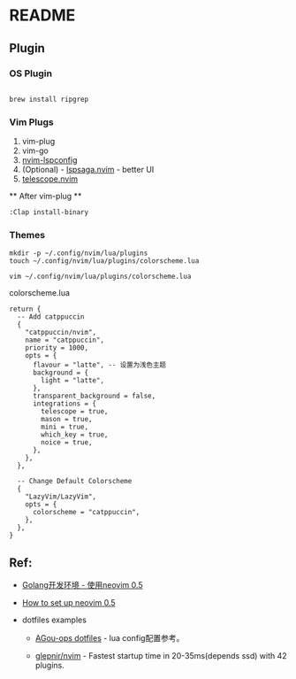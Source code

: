 # README

## Plugin

### OS Plugin

```bash

brew install ripgrep

```

### Vim Plugs


1. vim-plug
1. vim-go
1. [nvim-lspconfig](https://github.com/neovim/nvim-lspconfig)
1. (Optional) - [lspsaga.nvim](https://github.com/glepnir/lspsaga.nvim) - better UI
1. [telescope.nvim](https://github.com/nvim-telescope/telescope.nvim)


** After vim-plug **


```bash
:Clap install-binary
```


### Themes

```
mkdir -p ~/.config/nvim/lua/plugins
touch ~/.config/nvim/lua/plugins/colorscheme.lua

vim ~/.config/nvim/lua/plugins/colorscheme.lua
```

colorscheme.lua

```
return {
  -- Add catppuccin
  {
    "catppuccin/nvim",
    name = "catppuccin",
    priority = 1000,
    opts = {
      flavour = "latte", -- 设置为浅色主题
      background = {
        light = "latte",
      },
      transparent_background = false,
      integrations = {
        telescope = true,
        mason = true,
        mini = true,
        which_key = true,
        noice = true,
      },
    },
  },

  -- Change Default Colorscheme
  {
    "LazyVim/LazyVim",
    opts = {
      colorscheme = "catppuccin",
    },
  },
}
```




## Ref:

- [Golang开发环境 - 使用neovim 0.5](https://amikai.github.io/2021/08/16/go_neovim_env_0.5/)

- [How to set up neovim 0.5](https://blog.inkdrop.app/how-to-set-up-neovim-0-5-modern-plugins-lsp-treesitter-etc-542c3d9c9887)


- dotfiles examples

  - [AGou-ops dotfiles](https://github.com/AGou-ops/dotfiles) - lua config配置参考。

  - [glepnir/nvim](https://github.com/glepnir/nvim) - Fastest startup time in 20-35ms(depends ssd) with 42 plugins.
